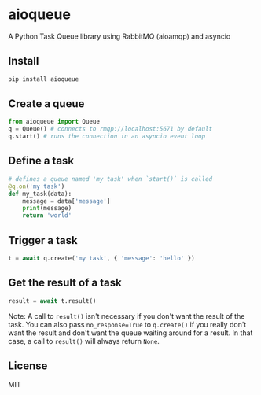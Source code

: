 # aioqueue
A Python Task Queue library using RabbitMQ (aioamqp) and asyncio

## Install
```bash
pip install aioqueue
```

## Create a queue
```python
from aioqueue import Queue
q = Queue() # connects to rmqp://localhost:5671 by default
q.start() # runs the connection in an asyncio event loop
```

## Define a task
```python
# defines a queue named 'my task' when `start()` is called
@q.on('my task')
def my_task(data):
    message = data['message']
    print(message)
    return 'world'
```

## Trigger a task
```python
t = await q.create('my task', { 'message': 'hello' })
```

## Get the result of a task
```python
result = await t.result()
```
Note: A call to `result()` isn't necessary if you don't want the result of the task. You can also pass `no_response=True` to `q.create()` if you really don't want the result and don't want the queue waiting around for a result. In that case, a call to `result()` will always return `None`.

## License
MIT